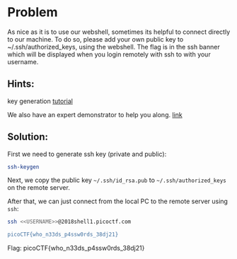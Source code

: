 # Problem
As nice as it is to use our webshell, sometimes its helpful to connect directly to our machine. To do so, please add your own public key to ~/.ssh/authorized_keys, using the webshell. The flag is in the ssh banner which will be displayed when you login remotely with ssh to with your username.

## Hints:
key generation [tutorial](https://confluence.atlassian.com/bitbucketserver/creating-ssh-keys-776639788.html)

We also have an expert demonstrator to help you along. [link](https://www.youtube.com/watch?v=3CN65ccfllU&list=PLJ_vkrXdcgH-lYlRV8O-kef2zWvoy79yP&index=4)

## Solution:

First we need to generate ssh key (private and public):
```bash
ssh-keygen
```

Next, we copy the public key ```~/.ssh/id_rsa.pub``` to ```~/.ssh/authorized_keys``` on the remote server.

After that, we can just connect from the local PC to the remote server using ```ssh```:
```bash
ssh <<USERNAME>>@2018shell1.picoctf.com

picoCTF{who_n33ds_p4ssw0rds_38dj21}
```

Flag: picoCTF{who_n33ds_p4ssw0rds_38dj21}